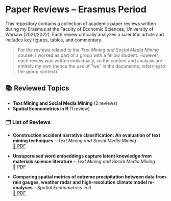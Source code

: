 # Paper Reviews – Erasmus Period

This repository contains a collection of academic paper reviews written during my Erasmus at the Faculty of Economic Sciences, University of Warsaw (2021/2022). Each review critically analyzes a scientific article and includes key figures, tables, and commentary.

> For the reviews related to the *Text Mining and Social Media Mining* course, I worked as part of a group with a fellow student. However, each review was written individually, so the content and analysis are entirely my own (hence the use of "we" in the documents, referring to the group context).

## 📚 Reviewed Topics

- **Text Mining and Social Media Mining** (2 reviews)
- **Spatial Econometrics in R** (1 review)

### 🗂 List of Reviews

- **Construction accident narrative classification: An evaluation of text mining techniques** – *Text Mining and Social Media Mining*  
  [📄 PDF](text-mining-and-social-media-mining/review-1/final_review_1.pdf)

- **Unsupervised word embeddings capture latent knowledge from materials science literature** – *Text Mining and Social Media Mining*  
  [📄 PDF](text-mining-and-social-media-mining/review-2/final_review_2.pdf)

- **Comparing spatial metrics of extreme precipitation between data from rain gauges, weather radar and high-resolution climate model re-analyses** – *Spatial Econometrics in R*  
  [📄 PDF](spatial-econometrics/final_review.pdf)

<!--
## 📄 Notes

All documents are written in PDF format and include explanatory charts and visual aids. No source code is provided, as the focus was on theoretical understanding and critique.
-->
